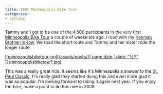 ```yaml
---
title: 2007 Minneapolis Bike Tour
categories:
- Cycling
---
```


Tammy and I got to be one of the 4,500 participants in the very first [Minneapolis Bike Tour](http://www.minneapolisbiketour.com/) a couple of weekends ago. I road with my [Ironman Brother-in-law](http://iwilltri.com/2007/09/ironman-race-report/). We road the short route and Tammy and her sister rode the longer route.


[![minneapolisbiketour.jpg](/assets/posts/{{ page.date | date: "%Y" }}/minneapolisbiketour1.jpg)](http://www.minneapolisbiketour.com/)

This was a really great ride. It seems like it's Minneapolis's answer to the [St. Paul Classic](http://www.bikeclassic.org/). I'm really glad they started doing this and even more glad it was so popular. I'm looking forward to riding it again next year. If you enjoy the bike, make a point to do this ride in 2008.
